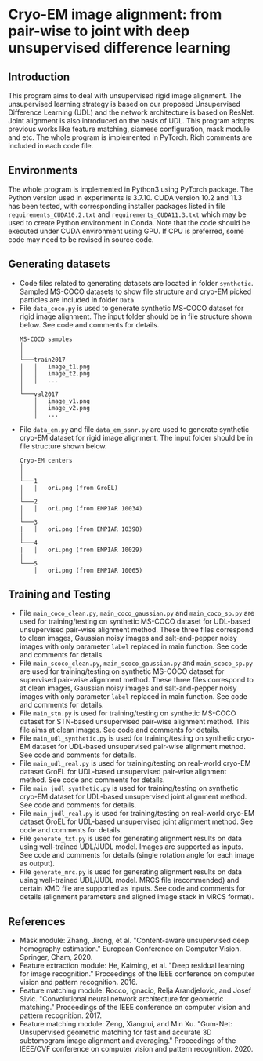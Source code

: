 # Cryo-EM image alignment: from pair-wise to joint with deep unsupervised difference learning

## Introduction
This program aims to deal with unsupervised rigid image alignment. The unsupervised learning strategy is based on our proposed Unsupervised Difference Learning (UDL) and the network architecture is based on ResNet. Joint alignment is also introduced on the basis of UDL. This program adopts previous works like feature matching, siamese configuration, mask module and etc. The whole program is implemented in PyTorch. Rich comments are included in each code file.

## Environments
The whole program is implemented in Python3 using PyTorch package. The Python version used in experiments is 3.7.10. CUDA version 10.2 and 11.3 has been tested, with corresponding installer packages listed in file `requirements_CUDA10.2.txt` and `requirements_CUDA11.3.txt` which may be used to create Python environment in Conda. Note that the code should be executed under CUDA environment using GPU. If CPU is preferred, some code may need to be revised in source code.

## Generating datasets
- Code files related to generating datasets are located in folder `synthetic`. Sampled MS-COCO datasets to show file structure and cryo-EM picked particles are included in folder `Data`.
- File `data_coco.py` is used to generate synthetic MS-COCO dataset for rigid image alignment. The input folder should be in file structure shown below. See code and comments for details.
  ```
  MS-COCO samples
  │ 
  │
  └───train2017
  │   │   image_t1.png
  │   │   image_t2.png
  │   │   ...
  │   
  └───val2017
      │   image_v1.png
      │   image_v2.png
      │   ...
  ```
- File `data_em.py` and file `data_em_ssnr.py` are used to generate synthetic cryo-EM dataset for rigid image alignment. The input folder should be in file structure shown below.
  ```
  Cryo-EM centers
  │ 
  │
  └───1
  │   │   ori.png (from GroEL)
  │   
  └───2
  │   │   ori.png (from EMPIAR 10034)
  │   
  └───3
  |   │   ori.png (from EMPIAR 10398)
  │   
  └───4
  |   │   ori.png (from EMPIAR 10029)
  │   
  └───5
      │   ori.png (from EMPIAR 10065)
  ```


## Training and Testing
- File `main_coco_clean.py`, `main_coco_gaussian.py` and `main_coco_sp.py` are used for training/testing on synthetic MS-COCO dataset for UDL-based unsupervised pair-wise alignment method. These three files correspond to clean images, Gaussian noisy images and salt-and-pepper noisy images with only parameter `label` replaced in main function. See code and comments for details.
- File `main_scoco_clean.py`, `main_scoco_gaussian.py` and `main_scoco_sp.py` are used for training/testing on synthetic MS-COCO dataset for supervised pair-wise alignment method. These three files correspond to at clean images, Gaussian noisy images and salt-and-pepper noisy images with only parameter `label` replaced in main function. See code and comments for details.
- File `main_stn.py` is used for training/testing on synthetic MS-COCO dataset for STN-based unsupervised pair-wise alignment method. This file aims at clean images. See code and comments for details.
- File `main_udl_synthetic.py` is used for training/testing on synthetic cryo-EM dataset for UDL-based unsupervised pair-wise alignment method. See code and comments for details.
- File `main_udl_real.py` is used for training/testing on real-world cryo-EM dataset GroEL for UDL-based unsupervised pair-wise alignment method. See code and comments for details.
- File `main_judl_synthetic.py` is used for training/testing on synthetic cryo-EM dataset for UDL-based unsupervised joint alignment method. See code and comments for details.
- File `main_judl_real.py` is used for training/testing on real-world cryo-EM dataset GroEL for UDL-based unsupervised joint alignment method. See code and comments for details.
- File `generate_txt.py` is used for generating alignment results on data using well-trained UDL/JUDL model. Images are supported as inputs. See code and comments for details (single rotation angle for each image as output).
- File `generate_mrc.py` is used for generating alignment results on data using well-trained UDL/JUDL model. MRCS file (recommended) and certain XMD file are supported as inputs. See code and comments for details (alignment parameters and aligned image stack in MRCS format).

## References
- Mask module: Zhang, Jirong, et al. "Content-aware unsupervised deep homography estimation." European Conference on Computer Vision. Springer, Cham, 2020.
- Feature extraction module: He, Kaiming, et al. "Deep residual learning for image recognition." Proceedings of the IEEE conference on computer vision and pattern recognition. 2016.
- Feature matching module: Rocco, Ignacio, Relja Arandjelovic, and Josef Sivic. "Convolutional neural network architecture for geometric matching." Proceedings of the IEEE conference on computer vision and pattern recognition. 2017.
- Feature matching module: Zeng, Xiangrui, and Min Xu. "Gum-Net: Unsupervised geometric matching for fast and accurate 3D subtomogram image alignment and averaging." Proceedings of the IEEE/CVF conference on computer vision and pattern recognition. 2020.
